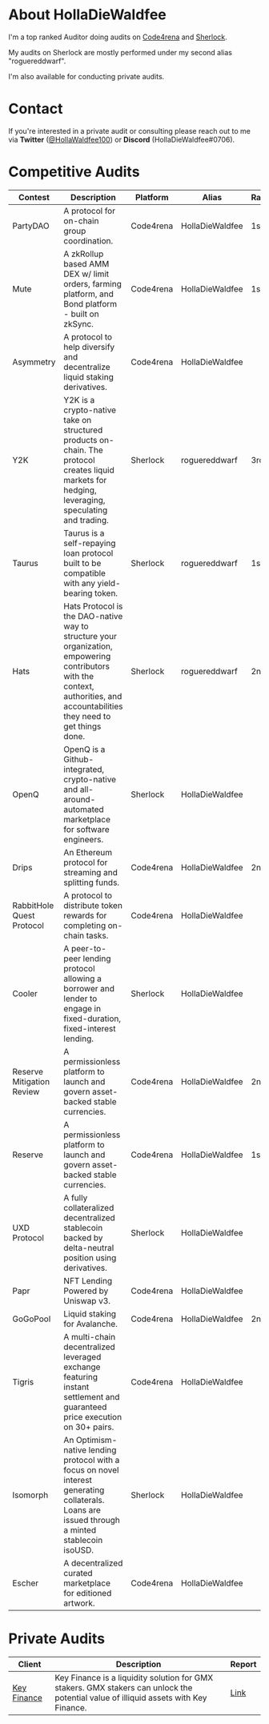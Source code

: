 # About HollaDieWaldfee
I'm a top ranked Auditor doing audits on [Code4rena](https://code4rena.com/) and [Sherlock](https://www.sherlock.xyz/).  

My audits on Sherlock are mostly performed under my second alias "roguereddwarf".  

I'm also available for conducting private audits.  

# Contact

If you're interested in a private audit or consulting please reach out to me via **Twitter** ([@HollaWaldfee100](https://twitter.com/HollaWaldfee100)) or **Discord** (HollaDieWaldfee#0706).  

# Competitive Audits
| Contest                   | Description                                                                                                                                                                                          | Platform  | Alias           | Ranking | Report                                                                    |
| ------------------------- | ---------------------------------------------------------------------------------------------------------------------------------------------------------------------------------------------------- | --------- | --------------- | ------- | ------------------------------------------------------------------------- |
| PartyDAO                  | A protocol for on-chain group coordination.                                                                                                                                                          | Code4rena | HollaDieWaldfee | 1st 🥇   | not yet available                                                         |
| Mute                      | A zkRollup based AMM DEX w/ limit orders, farming platform, and Bond platform - built on zkSync.                                                                                                     | Code4rena | HollaDieWaldfee | 1st 🥇   | [Link](https://code4rena.com/reports/2023-03-mute)                        |
| Asymmetry                 | A protocol to help diversify and decentralize liquid staking derivatives.                                                                                                                            | Code4rena | HollaDieWaldfee |         | not yet available                                                         |
| Y2K                       | Y2K is a crypto-native take on structured products on-chain. The protocol creates liquid markets for hedging, leveraging, speculating and trading.                                                   | Sherlock  | roguereddwarf   | 3rd 🥉   | [Link](https://github.com/sherlock-audit/2023-03-Y2K-judging/issues)      |
| Taurus                    | Taurus is a self-repaying loan protocol built to be compatible with any yield-bearing token.                                                                                                         | Sherlock  | roguereddwarf   | 1st 🥇   | [Link](https://github.com/sherlock-protocol/sherlock-reports/blob/main/audits/2023.19.04%20-%20Final%20-%20Taurus%20Audit%20Report.pdf)   |
| Hats                      | Hats Protocol is the DAO-native way to structure your organization, empowering contributors with the context, authorities, and accountabilities they need to get things done.                        | Sherlock  | roguereddwarf   | 2nd 🥈   | [Link](https://github.com/sherlock-protocol/sherlock-reports/blob/main/audits/2023.03.06%20-%20Final%20-%20Hats%20Audit%20Report.pdf)     |
| OpenQ                     | OpenQ is a Github-integrated, crypto-native and all-around-automated marketplace for software engineers.                            | Sherlock  | HollaDieWaldfee |         | [Link](https://github.com/sherlock-protocol/sherlock-reports/blob/main/audits/2023.03.27%20-%20Final%20-%20OpenQ%20Audit%20Report.pdf)    |
| Drips                     | An Ethereum protocol for streaming and splitting funds.                                                                                                                                              | Code4rena | HollaDieWaldfee | 2nd 🥈   | [Link](https://code4rena.com/reports/2023-01-drips)                       |
| RabbitHole Quest Protocol | A protocol to distribute token rewards for completing on-chain tasks.                                                                                                                                | Code4rena | HollaDieWaldfee |         | [Link](https://code4rena.com/reports/2023-01-rabbithole/)                 |
| Cooler                    | A peer-to-peer lending protocol allowing a borrower and lender to engage in fixed-duration, fixed-interest lending. | Sherlock  | HollaDieWaldfee |         | [Link](https://github.com/sherlock-audit/2023-01-cooler-judging/issues)   |
| Reserve Mitigation Review | A permissionless platform to launch and govern asset-backed stable currencies.                                                                                                                       | Code4rena | HollaDieWaldfee | 2nd 🥈   | [Link](https://code4rena.com/reports/2023-01-reserve/)                    |
| Reserve                   | A permissionless platform to launch and govern asset-backed stable currencies.                                                                                                                       | Code4rena | HollaDieWaldfee | 1st 🥇   | [Link](https://code4rena.com/reports/2023-01-reserve/)                    |
| UXD Protocol              | A fully collateralized decentralized stablecoin backed by delta-neutral position using derivatives.                                                                                                  | Sherlock  | HollaDieWaldfee |         | [Link](https://github.com/sherlock-protocol/sherlock-reports/blob/main/audits/2023.03.17%20-%20Final%20-%20UXD%20Audit%20Report.pdf)      |
| Papr                      | NFT Lending Powered by Uniswap v3.                                                                                                                                                                   | Code4rena | HollaDieWaldfee |         | [Link](https://code4rena.com/reports/2022-12-backed)                      |
| GoGoPool                  | Liquid staking for Avalanche.                                                                                                                                                                        | Code4rena | HollaDieWaldfee | 2nd 🥈   | [Link](https://code4rena.com/reports/2022-12-gogopool/)                   |
| Tigris                    | A multi-chain decentralized leveraged exchange featuring instant settlement and guaranteed price execution on 30+ pairs.                                                                             | Code4rena | HollaDieWaldfee |         | [Link](https://code4rena.com/reports/2022-12-tigris/)                     |
| Isomorph                  | An Optimism-native lending protocol with a focus on novel interest generating collaterals. Loans are issued through a minted stablecoin isoUSD.                                                      | Sherlock  | HollaDieWaldfee |         | [Link](https://github.com/sherlock-audit/2022-11-isomorph-judging/issues) |
| Escher                    | A decentralized curated marketplace for editioned artwork.                                                                                                                                           | Code4rena | HollaDieWaldfee |         | [Link](https://code4rena.com/reports/2022-12-escher/)                     |


# Private Audits
| Client                                        | Description            | Report                                                                                                             |
| --------------------------------------------- | ---------------------- | ------------------------------------------------------------------------------------------------------------------ |
| [Key Finance](https://twitter.com/gmxkey_com) | Key Finance is a liquidity solution for GMX stakers. GMX stakers can unlock the potential value of illiquid assets with Key Finance. | [Link](https://github.com/KeyFinanceTeam/key-finance-contracts/blob/main/audit/Key%20Finance%20Audit%20Report.pdf) |